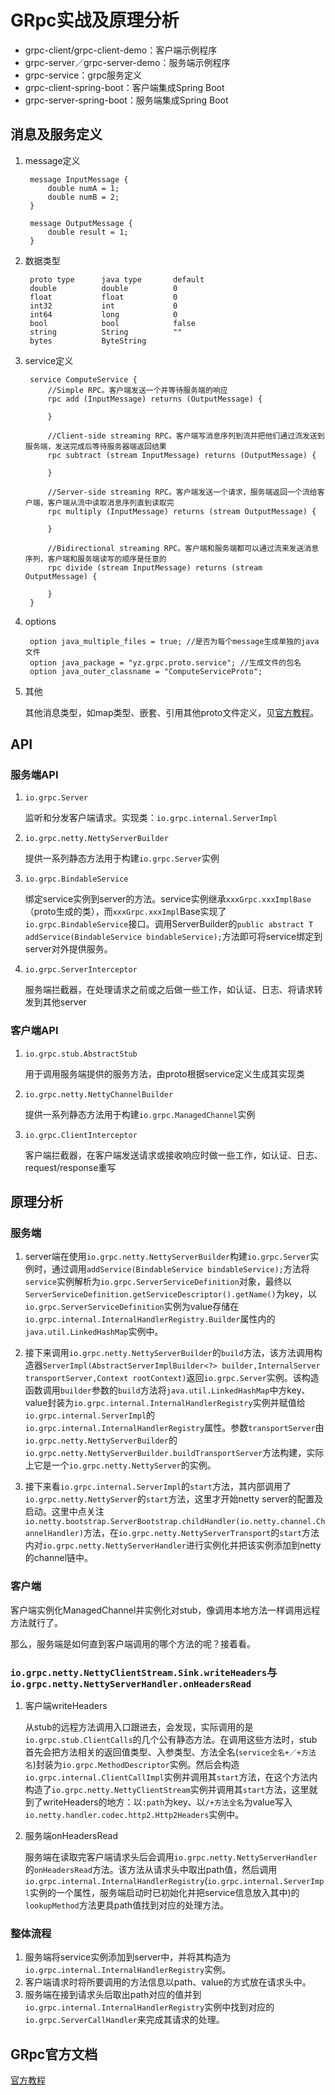 # GRpc实战及原理分析

* grpc-client/grpc-client-demo：客户端示例程序
* grpc-server／grpc-server-demo：服务端示例程序
* grpc-service：grpc服务定义
* grpc-client-spring-boot：客户端集成Spring Boot
* grpc-server-spring-boot：服务端集成Spring Boot

## 消息及服务定义

1. message定义

        message InputMessage {
            double numA = 1;
            double numB = 2;
        }
        
        message OutputMessage {
            double result = 1;
        }
        
2. 数据类型

        proto type      java type       default
        double          double          0
        float           float           0
        int32           int             0
        int64           long            0
        bool            bool            false
        string          String          ""
        bytes           ByteString      

3. service定义

        service ComputeService {
            //Simple RPC。客户端发送一个并等待服务端的响应
            rpc add (InputMessage) returns (OutputMessage) {
        
            }
        
            //Client-side streaming RPC。客户端写消息序列到流并把他们通过流发送到服务端，发送完成后等待服务器端返回结果
            rpc subtract (stream InputMessage) returns (OutputMessage) {
        
            }
        
            //Server-side streaming RPC。客户端发送一个请求，服务端返回一个流给客户端，客户端从流中读取消息序列直到读取完
            rpc multiply (InputMessage) returns (stream OutputMessage) {
        
            }
        
            //Bidirectional streaming RPC。客户端和服务端都可以通过流来发送消息序列，客户端和服务端读写的顺序是任意的
            rpc divide (stream InputMessage) returns (stream OutputMessage) {
        
            }
        }

4. options

        option java_multiple_files = true; //是否为每个message生成单独的java文件
        option java_package = "yz.grpc.proto.service"; //生成文件的包名
        option java_outer_classname = "ComputeServiceProto";
        
5. 其他
    
    其他消息类型，如map类型、嵌套、引用其他proto文件定义，见[官方教程](https://developers.google.com/protocol-buffers/docs/proto3)。
    
## API

### 服务端API

1. `io.grpc.Server`

    监听和分发客户端请求。实现类：`io.grpc.internal.ServerImpl`

2. `io.grpc.netty.NettyServerBuilder`

    提供一系列静态方法用于构建`io.grpc.Server`实例
    
3. `io.grpc.BindableService`
    
    绑定service实例到server的方法。service实例继承`xxxGrpc.xxxImplBase`（proto生成的类），而`xxxGrpc.xxxImpl`Base实现了`io.grpc.BindableService`接口。调用ServerBuilder的`public abstract T addService(BindableService bindableService);`方法即可将service绑定到server对外提供服务。
    
4. `io.grpc.ServerInterceptor`
    
    服务端拦截器，在处理请求之前或之后做一些工作，如认证、日志、将请求转发到其他server

### 客户端API

1. `io.grpc.stub.AbstractStub`
    
    用于调用服务端提供的服务方法，由proto根据service定义生成其实现类
    
2. `io.grpc.netty.NettyChannelBuilder`
    
    提供一系列静态方法用于构建`io.grpc.ManagedChannel`实例

3. `io.grpc.ClientInterceptor`

    客户端拦截器，在客户端发送请求或接收响应时做一些工作，如认证、日志、request/response重写

## 原理分析

### 服务端

1. server端在使用`io.grpc.netty.NettyServerBuilder`构建`io.grpc.Server`实例时，通过调用`addService(BindableService bindableService);`方法将`service`实例解析为`io.grpc.ServerServiceDefinition`对象，最终以`ServerServiceDefinition.getServiceDescriptor().getName()`为key，以`io.grpc.ServerServiceDefinition`实例为value存储在`io.grpc.internal.InternalHandlerRegistry.Builder`属性内的`java.util.LinkedHashMap`实例中。

2. 接下来调用`io.grpc.netty.NettyServerBuilder`的`build`方法，该方法调用构造器`ServerImpl(AbstractServerImplBuilder<?> builder,InternalServer transportServer,Context rootContext)`返回`io.grpc.Server`实例。该构造函数调用`builder`参数的`build`方法将`java.util.LinkedHashMap`中方key、value封装为`io.grpc.internal.InternalHandlerRegistry`实例并赋值给`io.grpc.internal.ServerImpl`的`io.grpc.internal.InternalHandlerRegistry`属性。参数`transportServer`由`io.grpc.netty.NettyServerBuilder`的`io.grpc.netty.NettyServerBuilder.buildTransportServer`方法构建，实际上它是一个`io.grpc.netty.NettyServer`的实例。

3. 接下来看`io.grpc.internal.ServerImpl`的`start`方法，其内部调用了`io.grpc.netty.NettyServer`的`start`方法，这里才开始netty server的配置及启动。这里中点关注`io.netty.bootstrap.ServerBootstrap.childHandler(io.netty.channel.ChannelHandler)`方法，在`io.grpc.netty.NettyServerTransport`的`start`方法内对`io.grpc.netty.NettyServerHandler`进行实例化并把该实例添加到netty的channel链中。

### 客户端

客户端实例化ManagedChannel并实例化对stub，像调用本地方法一样调用远程方法就行了。

那么，服务端是如何直到客户端调用的哪个方法的呢？接着看。

###  `io.grpc.netty.NettyClientStream.Sink.writeHeaders`与`io.grpc.netty.NettyServerHandler.onHeadersRead`

1. 客户端writeHeaders

    从stub的远程方法调用入口跟进去，会发现，实际调用的是`io.grpc.stub.ClientCalls`的几个公有静态方法。在调用这些方法时，stub首先会把方法相关的返回值类型、入参类型、方法全名(`service全名+／+方法名`)封装为`io.grpc.MethodDescriptor`实例。然后会构造`io.grpc.internal.ClientCallImpl`实例并调用其`start`方法，在这个方法内构造了`io.grpc.netty.NettyClientStream`实例并调用其`start`方法，这里就到了writeHeaders的地方：以`:path`为key、以`/+方法全名`为value写入`io.netty.handler.codec.http2.Http2Headers`实例中。

2. 服务端onHeadersRead

    服务端在读取完客户端请求头后会调用`io.grpc.netty.NettyServerHandler`的`onHeadersRead`方法。该方法从请求头中取出path值，然后调用`io.grpc.internal.InternalHandlerRegistry`(`io.grpc.internal.ServerImpl`实例的一个属性，服务端启动时已初始化并把service信息放入其中)的`lookupMethod`方法更具path值找到对应的处理方法。

### 整体流程

1. 服务端将service实例添加到server中，并将其构造为`io.grpc.internal.InternalHandlerRegistry`实例。
2. 客户端请求时将所要调用的方法信息以path、value的方式放在请求头中。
3. 服务端在接到请求头后取出path对应的值并到`io.grpc.internal.InternalHandlerRegistry`实例中找到对应的`io.grpc.ServerCallHandler`来完成其请求的处理。

## GRpc官方文档

[官方教程](https://grpc.io/docs/tutorials/basic/java.html)